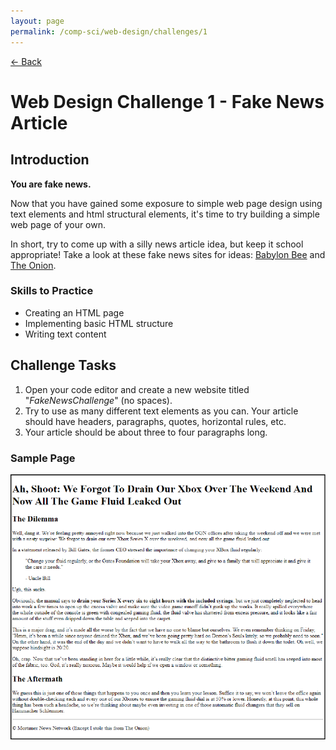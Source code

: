 ```yaml
---
layout: page
permalink: /comp-sci/web-design/challenges/1
---
```


[← Back](../)

# Web Design Challenge 1 - Fake News Article

## Introduction

**You are fake news.**

Now that you have gained some exposure to simple web page design using text elements and html structural elements, it's time to try building a simple web page of your own.

In short, try to come up with a silly news article idea, but keep it school appropriate! Take a look at these fake news sites for ideas: [Babylon Bee](https://babylonbee.com/) and [The Onion](https://www.theonion.com/).


### Skills to Practice

- Creating an HTML page
- Implementing basic HTML structure
- Writing text content

## Challenge Tasks

1. Open your code editor and create a new website titled "*FakeNewsChallenge*" (no spaces).
2. Try to use as many different text elements as you can. Your article should have headers, paragraphs, quotes, horizontal rules, etc.
3. Your article should be about three to four paragraphs long.

### Sample Page

<img src="/assets/img/challenges/web-challenge-1-sample.png" alt="sample output" title="sample output">